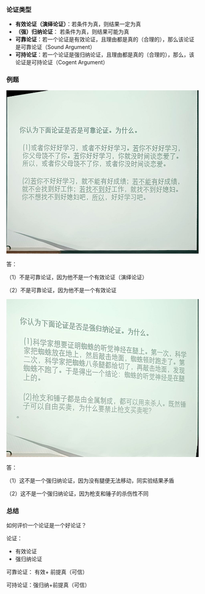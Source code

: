 ### 论证类型

- **有效论证（演绎论证）**：若条件为真，则结果一定为真
- **（强）归纳论证**： 若条件为真，则结果可能为真
- **可靠论证**：若一个论证是有效论证，且理由都是真的（合理的），那么该论证是可靠论证（Sound Argument）
- **可持论证**：若一个论证是强归纳论证，且理由都是真的（合理的），那么，该论证是可持论证（Cogent Argument）





### 例题

![](img/1-1.jpg)

答：

（1）不是可靠论证，因为他不是一个有效论证（演绎论证）

（2）不是可靠论证，因为他不是一个有效论证

![](img/1-2.jpg)

答：

（1）这不是一个强归纳论证，因为没有腿便无法移动，同实验结果矛盾

（2）这不是一个强归纳论证，因为枪支和锤子的杀伤性不同



### 总结

如何评价一个论证是一个好论证？

论证：

- 有效论证
- 强归纳论证

可靠论证： 有效+ 前提真（可信）

可持论证：强归纳+前提真（可信）



